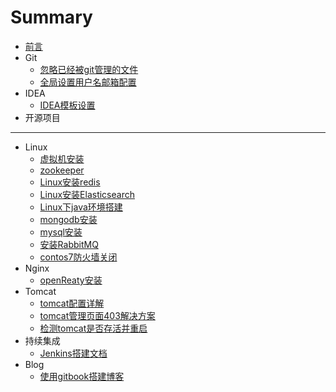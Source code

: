 # Summary

* [前言](README.md)
* Git
    * [忽略已经被git管理的文件](./source/Git/忽略已经被git管理的文件.md)
    * [全局设置用户名邮箱配置](./source/Git/全局设置用户名邮箱配置.md)
* IDEA
    * [IDEA模板设置](./source/IDEA/IDEA模板设置.md)
* 开源项目

-----
* Linux
    * [虚拟机安装](./source/Linux/虚拟机安装.md)
    * [zookeeper](./source/Linux/zookeeper.md)
    * [Linux安装redis](./source/Linux/Linux安装redis.md)
    * [Linux安装Elasticsearch](./source/Linux/Linux安装Elasticsearch.md)
    * [Linux下java环境搭建](./source/Linux/Linux下java环境搭建.md)
    * [mongodb安装](./source/Linux/mongodb安装.md)
    * [mysql安装](./source/Linux/mysql安装.md)
    * [安装RabbitMQ](./source/Linux/安装RabbitMQ.md)
    * [contos7防火墙关闭](./source/Linux/contos7防火墙关闭.md)
* Nginx
    * [openReaty安装](./source/Nginx/openReaty安装.md)
* Tomcat
    * [tomcat配置详解](./source/Tomcat/tomcat配置详解.md)
    * [tomcat管理页面403解决方案](./source/Tomcat/tomcat管理页面403解决方案.md)
    * [检测tomcat是否存活并重启](./source/Tomcat/检测tomcat是否存活并重启.md)
* 持续集成
    * [Jenkins搭建文档](./source/持续集成/Jenkins搭建文档.md)
* Blog
    * [使用gitbook搭建博客](./source/Blog/使用gitbook搭建博客.md)

